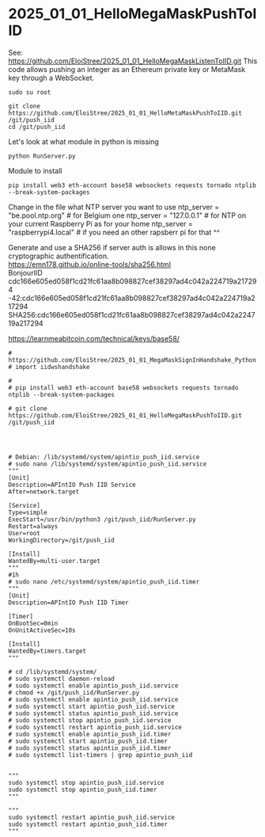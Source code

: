 # 2025_01_01_HelloMegaMaskPushToIID

See: https://github.com/EloiStree/2025_01_01_HelloMegaMaskListenToIID.git
This code allows pushing an integer as an Ethereum private key or MetaMask key through a WebSocket.




```
sudo su root
```

```
git clone https://github.com/EloiStree/2025_01_01_HelloMetaMaskPushToIID.git /git/push_iid
cd /git/push_iid
```

Let's look at what module in python is missing
```
python RunServer.py
```
Module to install
```
pip install web3 eth-account base58 websockets requests tornado ntplib --break-system-packages
```

Change in the file what NTP server you want to use
ntp_server = "be.pool.ntp.org"  # for Belgium one
ntp_server = "127.0.0.1"   # for NTP on your current Raspberry Pi as for your home
ntp_server = "raspberrypi4.local"  # if you need an other rapsberr pi for that ^^





Generate and use a SHA256 if server auth is allows in this none cryptographic authentification.  
https://emn178.github.io/online-tools/sha256.html    
BonjourIID cdc166e605ed058f1cd21fc61aa8b098827cef38297ad4c042a224719a217294      
-42:cdc166e605ed058f1cd21fc61aa8b098827cef38297ad4c042a224719a217294    
SHA256:cdc166e605ed058f1cd21fc61aa8b098827cef38297ad4c042a224719a217294  


https://learnmeabitcoin.com/technical/keys/base58/


```
# https://github.com/EloiStree/2025_01_01_MegaMaskSignInHandshake_Python
# import iidwshandshake 

# 
# pip install web3 eth-account base58 websockets requests tornado ntplib --break-system-packages 

# git clone https://github.com/EloiStree/2025_01_01_HelloMegaMaskPushToIID.git /git/push_iid




# Debian: /lib/systemd/system/apintio_push_iid.service
# sudo nano /lib/systemd/system/apintio_push_iid.service
"""
[Unit]
Description=APIntIO Push IID Service
After=network.target

[Service]
Type=simple
ExecStart=/usr/bin/python3 /git/push_iid/RunServer.py
Restart=always
User=root
WorkingDirectory=/git/push_iid

[Install]
WantedBy=multi-user.target
"""
#1h
# sudo nano /etc/systemd/system/apintio_push_iid.timer
"""
[Unit]
Description=APIntIO Push IID Timer

[Timer]
OnBootSec=0min
OnUnitActiveSec=10s

[Install]
WantedBy=timers.target
"""

# cd /lib/systemd/system/
# sudo systemctl daemon-reload
# sudo systemctl enable apintio_push_iid.service
# chmod +x /git/push_iid/RunServer.py
# sudo systemctl enable apintio_push_iid.service
# sudo systemctl start apintio_push_iid.service
# sudo systemctl status apintio_push_iid.service
# sudo systemctl stop apintio_push_iid.service
# sudo systemctl restart apintio_push_iid.service
# sudo systemctl enable apintio_push_iid.timer
# sudo systemctl start apintio_push_iid.timer
# sudo systemctl status apintio_push_iid.timer
# sudo systemctl list-timers | grep apintio_push_iid


"""
sudo systemctl stop apintio_push_iid.service
sudo systemctl stop apintio_push_iid.timer
"""

"""
sudo systemctl restart apintio_push_iid.service
sudo systemctl restart apintio_push_iid.timer
"""


```


